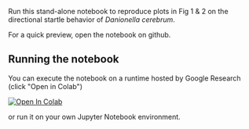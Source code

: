 Run this stand-alone notebook to reproduce plots in Fig 1 & 2 on the directional startle 
behavior of _Danionella cerebrum_.  

For a quick preview, open the notebook on github.

## Running the notebook
You can execute the notebook on a runtime hosted by Google Research (click "Open in Colab") 

<a target="_blank" href="https://github.com/danionella/veith_et_al_2024/tree/main/vocloc_recorder/figures/generate_figures_1_2.ipynb">
  <img src="https://colab.research.google.com/assets/colab-badge.svg" alt="Open In Colab"/>
</a>

or run it on your own Jupyter Notebook environment.
